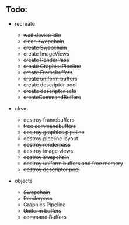 ## Todo:
- recreate
  - ~~wait device idle~~
  - ~~clean swapchain~~ 
  - ~~create Swapchain~~
  - ~~create ImageViews~~
  - ~~create RenderPass~~
  - ~~create GraphicsPipeline~~
  - ~~create Framebuffers~~
  - ~~create uniform buffers~~
  - ~~create descriptor pool~~
  - ~~create descriptor sets~~
  - ~~createCommandBuffers~~

- clean
  - ~~destroy framebuffers~~
  - ~~free commandbuffers~~
  - ~~destroy graphics pipeline~~
  - ~~destroy pipeline layout~~
  - ~~destroy renderpass~~
  - ~~destroy image views~~
  - ~~destroy swapchain~~
  - ~~destroy uniform buffers and free memory~~
  - ~~destroy descriptor pool~~

- objects
  - ~~Swapchain~~
  - ~~Renderpass~~
  - ~~Graphics Pipeline~~
  - ~~Uniform buffers~~
  - ~~command Buffers~~